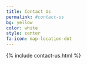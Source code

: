 ```yaml
---
title: Contact Us
permalink: #contact-us
bg: yellow
color: white
style: center
fa-icon: map-location-dot
---
```


{% include contact-us.html %}